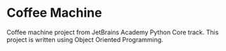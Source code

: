 # Coffee Machine
Coffee machine project from JetBrains Academy Python Core track.
This project is written using Object Oriented Programming.
